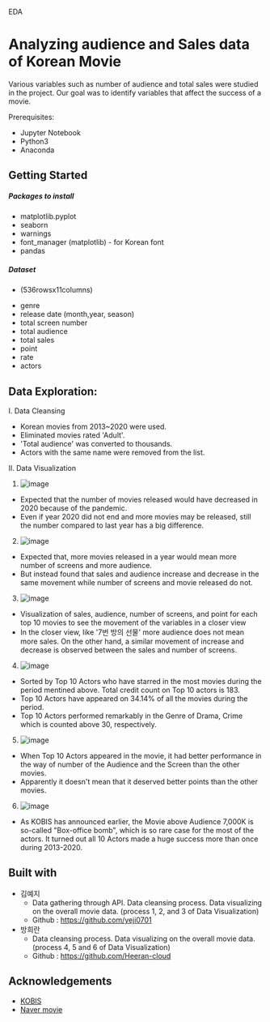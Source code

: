 EDA

Analyzing audience and Sales data of Korean Movie
=================================================
Various variables such as number of audience and total sales were studied in the project. Our goal was to identify variables that affect the success of a movie.

Prerequisites:
* Jupyter Notebook
* Python3
* Anaconda

Getting Started
---------------
##### Packages to install
* matplotlib.pyplot
* seaborn
* warnings
* font_manager (matplotlib) - for Korean font
* pandas

##### Dataset
- (536rowsx11columns)
* genre
* release date (month,year, season)
* total screen number
* total audience
* total sales
* point
* rate
* actors

Data Exploration:
-----------------
I. Data Cleansing
- Korean movies from 2013~2020 were used.
- Eliminated movies rated 'Adult'.
- 'Total audience' was converted to thousands.
- Actors with the same name were removed from the list.

II. Data Visualization
1. ![image](https://user-images.githubusercontent.com/28764376/102176288-774e0700-3ee4-11eb-9fb0-22c1bc966e07.png)
- Expected that the number of movies released would have decreased in 2020 because of the pandemic.
- Even if year 2020 did not end and more movies may be released, still the number compared to last year has a big difference.

2. ![image](https://user-images.githubusercontent.com/28764376/102176407-a6647880-3ee4-11eb-837a-7162fed19af0.png)
- Expected that, more movies released in a year would mean more number of screens and more audience.
- But instead found that sales and audience increase and decrease in the same movement while number of screens and movie released do not.

3. ![image](https://user-images.githubusercontent.com/72846750/102710754-d2726600-42f7-11eb-9ba3-40b8558ce314.PNG)
- Visualization of sales, audience, number of screens, and point for each top 10 movies to see the movement of the variables in a closer view
- In the closer view, like '7번 방의 선물' more audience does not mean more sales. On the other hand, a similar movement of increase and decrease is observed between the sales and number of screens.

4. ![image](https://user-images.githubusercontent.com/72846750/102452122-258cb480-407d-11eb-9195-3fbdc482ee71.png)
- Sorted by Top 10 Actors who have starred in the most movies during the period mentined above. Total credit count on Top 10 actors is 183.
- Top 10 Actors have appeared on 34.14% of all the movies during the period.
- Top 10 Actors performed remarkably in the Genre of Drama, Crime which is counted above 30, respectively.

5. ![image](https://user-images.githubusercontent.com/72846750/102687765-c2de1900-4234-11eb-99b0-ca578fe00796.png)
- When Top 10 Actors appeared in the movie, it had better performance in the way of number of the Audience and the Screen than the other movies.
- Apparently it doesn't mean that it deserved better points than the other movies.

6. ![image](https://user-images.githubusercontent.com/72846750/102688864-23715400-423d-11eb-8bc7-d5be1849d31d.png)
- As KOBIS has announced earlier, the Movie above Audience 7,000K is so-called "Box-office bomb", which is so rare case for the most of the actors. 
  It turned out all 10 Actors made a huge success more than once during 2013-2020.

Built with
----------
* 김예지
  * Data gathering through API. Data cleansing process. Data visualizing on the overall movie data. (process 1, 2, and 3 of Data Visualization)
  * Github : https://github.com/yeji0701
* 방희란
  * Data cleansing process. Data visualizing on the overall movie data. (process 4, 5 and 6 of Data Visualization)
  * Github : https://github.com/Heeran-cloud
 
Acknowledgements
----------------
- [KOBIS](http://www.kobis.or.kr/kobis/business/main/main.do)
- [Naver movie](https://movie.naver.com/)
